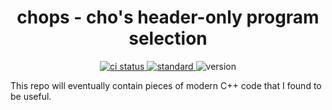 <h1 align="center">chops - cho's header-only program selection</h1>

<p align="center">
  <a href="https://travis-ci.com/thumpro/chops">
    <img src="https://travis-ci.com/thumpro/chops.svg?branch=master" alt="ci status"/>
  </a>
  <a href="https://en.wikipedia.org/wiki/C%2B%2B17">
    <img src="https://img.shields.io/badge/C%2B%2B-17-blue.svg" alt="standard"/>
  </a>
  <img src="https://img.shields.io/badge/version-alpha-blue.svg?cacheSeconds=2592000" alt="version"/>
</p>

This repo will eventually contain pieces of modern C++ code that I found to be useful.
